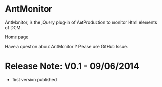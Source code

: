 AntMonitor
==========

AntMonitor, is the jQuery plug-in of AntProduction to monitor Html elements of DOM.

<a href="http://antproduction.free.fr/" target="_blank">Home page</a>

Have a question about AntMonitor ? Please use GitHub Issue. 

Release Note: V0.1 - 09/06/2014
=============
- first version published


